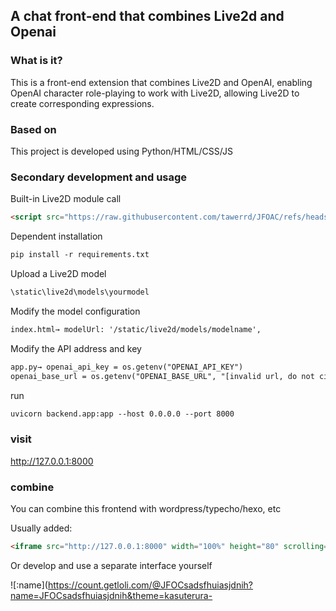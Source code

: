 ## A chat front-end that combines Live2d and Openai

### What is it?
This is a front-end extension that combines Live2D and OpenAI, enabling OpenAI character role-playing to work with Live2D, allowing Live2D to create corresponding expressions.

### Based on
This project is developed using Python/HTML/CSS/JS

### Secondary development and usage

Built-in Live2D module call

```html
<script src="https://raw.githubusercontent.com/tawerrd/JFOAC/refs/heads/main/static/live2d-widget/autoload.js"></script>
```

Dependent installation

```html
pip install -r requirements.txt
```
Upload a Live2D model
```html
\static\live2d\models\yourmodel
```
Modify the model configuration
```html
index.html→ modelUrl: '/static/live2d/models/modelname',
```
Modify the API address and key
```html
app.py→ openai_api_key = os.getenv("OPENAI_API_KEY")
openai_base_url = os.getenv("OPENAI_BASE_URL", "[invalid url, do not cite])
```
run
```html
uvicorn backend.app:app --host 0.0.0.0 --port 8000
```
### visit
http://127.0.0.1:8000

### combine
You can combine this frontend with wordpress/typecho/hexo, etc

Usually added:
```html
<iframe src="http://127.0.0.1:8000" width="100%" height="80" scrolling="no"frameborder="no"></iframe>
```
Or develop and use a separate interface yourself

![:name](https://count.getloli.com/@JFOCsadsfhuiasjdnih?name=JFOCsadsfhuiasjdnih&theme=kasuterura-
